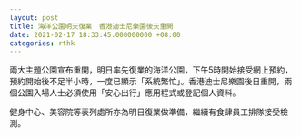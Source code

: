 ```yaml
---
layout: post
title: 海洋公園明天復業　香港迪士尼樂園後天重開
date: 2021-02-17 18:33:45.000000000 +08:00
categories: rthk
---
```


兩大主題公園宣布重開，明日率先復業的海洋公園，下午5時開始接受網上預約，預約開始後不足半小時，一度已顯示「系統繁忙」。香港迪士尼樂園後日重開，兩個公園入場人士必須使用「安心出行」應用程式或登記個人資料。

健身中心、美容院等表列處所亦為明日復業做準備，繼續有食肆員工排隊接受檢測。
